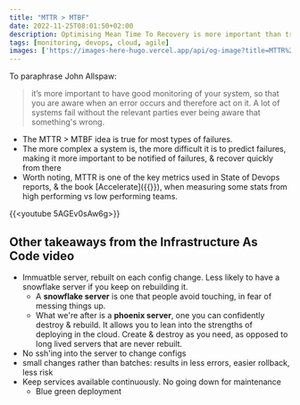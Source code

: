 ```yaml
---
title: "MTTR > MTBF"
date: 2022-11-25T08:01:50+02:00
description: Optimising Mean Time To Recovery is more important than trying to minimise Mean Time Between Failures.
tags: [monitoring, devops, cloud, agile]
images: ['https://images-here-hugo.vercel.app/api/og-image?title=MTTR%20%3E%20MTBF']
---
```


To paraphrase John Allspaw:

> it’s more important to have good monitoring of your system, so that you are aware when an error occurs and therefore act on it. A lot of systems fail without the relevant parties ever being aware that something's wrong.

- The MTTR > MTBF idea is true for most types of failures.
- The more complex a system is, the more difficult it is to predict failures, making it more important to be notified of failures, & recover quickly from there
- Worth noting, MTTR is one of the key metrics used in State of Devops reports, & the book [Accelerate]({{<ref accelerate>}}), when measuring some stats from high performing vs low performing teams.

{{<youtube 5AGEv0sAw6g>}}

## Other takeaways from the Infrastructure As Code video

- Immuatble server, rebuilt on each config change. Less likely to have a snowflake server if you keep on rebuilding it.
  - A **snowflake server** is one that people avoid touching, in fear of messing things up.
  - What we're after is a **phoenix server**, one you can confidently destroy & rebuild. It allows you to lean into the strengths of deploying in the cloud. Create & destroy as you need, as opposed to long lived servers that are never rebuilt.
- No ssh'ing into the server to change configs
- small changes rather than batches: results in less errors, easier rollback, less risk
- Keep services available continuously. No going down for maintenance
  - Blue green deployment
